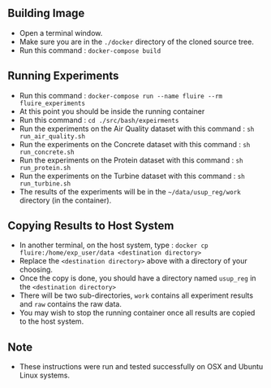 Building Image
--------------
- Open a terminal window.
- Make sure you are in the `./docker` directory of the cloned source tree. 
- Run this command : `docker-compose build`


Running Experiments
-------------------
- Run this command : `docker-compose run --name fluire --rm fluire_experiments`
- At this point you should be inside the running container
- Run this command :  `cd ./src/bash/expeirments`
- Run the experiments on the Air Quality dataset with this command : `sh run_air_quality.sh`
- Run the experiments on the Concrete dataset with this command : `sh run_concrete.sh`
- Run the experiments on the Protein dataset with this command : `sh run_protein.sh`
- Run the experiments on the Turbine dataset with this command  : `sh run_turbine.sh`
- The results of the experiments will be in the `~/data/usup_reg/work` directory (in the container).


Copying Results to Host System
------------------------------
- In another terminal, on the host system, type :  `docker cp fluire:/home/exp_user/data <destination directory>`
- Replace the `<destination directory>` above with a directory of your choosing.
- Once the copy is done, you should have a directory named `usup_reg` in the `<destination directory>`
- There will be two sub-directories, `work` contains all experiment results and `raw` contains the raw data.
- You may wish to stop the running container once all results are copied to the host system.


Note
----
- These instructions were run and tested successfully on OSX and Ubuntu Linux systems.
